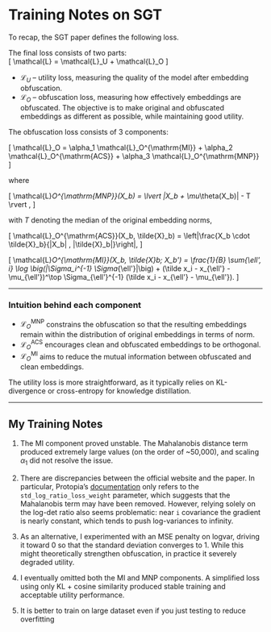 # Training Notes on SGT

To recap, the SGT paper defines the following loss.

The final loss consists of two parts:  
\[
\mathcal{L} = \mathcal{L}_U + \mathcal{L}_O
\]

- $\mathcal{L}_U$ – utility loss, measuring the quality of the model after embedding obfuscation.  
- $\mathcal{L}_O$ – obfuscation loss, measuring how effectively embeddings are obfuscated. The objective is to make original and obfuscated embeddings as different as possible, while maintaining good utility.

The obfuscation loss consists of 3 components:  

\[
\mathcal{L}_O = \alpha_1 \mathcal{L}_O^{\mathrm{MI}} + \alpha_2 \mathcal{L}_O^{\mathrm{ACS}} + \alpha_3 \mathcal{L}_O^{\mathrm{MNP}}
\]

where

\[
\mathcal{L}_O^{\mathrm{MNP}}(X_b) = \lvert \|X_b + \mu_\theta(X_b)\| - T \rvert ,
\]

with $T$ denoting the median of the original embedding norms,

\[
\mathcal{L}_O^{\mathrm{ACS}}(X_b, \tilde{X}_b) = \left|\frac{X_b \cdot \tilde{X}_b}{\|X_b\| \, \|\tilde{X}_b\|}\right|,
\]

\[
\mathcal{L}_O^{\mathrm{MI}}(X_b, \tilde{X}_b; X_b') = \frac{1}{B} \sum_{\ell', i} \log \big(|\Sigma_i^{-1} \Sigma_{\ell'}|\big) + (\tilde x_i - x_{\ell'} - \mu_{\ell'})^\top \Sigma_{\ell'}^{-1} (\tilde x_i - x_{\ell'} - \mu_{\ell'}).
\]

---

### Intuition behind each component

- $\mathcal{L}_O^{\mathrm{MNP}}$ constrains the obfuscation so that the resulting embeddings remain within the distribution of original embeddings in terms of norm.  
- $\mathcal{L}_O^{\mathrm{ACS}}$ encourages clean and obfuscated embeddings to be orthogonal.  
- $\mathcal{L}_O^{\mathrm{MI}}$ aims to reduce the mutual information between obfuscated and clean embeddings.

The utility loss is more straightforward, as it typically relies on KL-divergence or cross-entropy for knowledge distillation.

---

## My Training Notes

1. The MI component proved unstable. The Mahalanobis distance term produced extremely large values (on the order of ~50,000), and scaling $\alpha_1$ did not resolve the issue.  

2. There are discrepancies between the official website and the paper. In particular, Protopia’s [documentation](https://docs.protopia.ai/engine/1.2.1/recommendations_for_training_llms) only refers to the `std_log_ratio_loss_weight` parameter, which suggests that the Mahalanobis term may have been removed. However, relying solely on the log-det ratio also seems problematic: near `i` covariance the gradient is nearly constant, which tends to push log-variances to infinity.  

3. As an alternative, I experimented with an MSE penalty on logvar, driving it toward 0 so that the standard deviation converges to 1. While this might theoretically strengthen obfuscation, in practice it severely degraded utility.  

4. I eventually omitted both the MI and MNP components. A simplified loss using only KL + cosine similarity produced stable training and acceptable utility performance.  

5. It is better to train on large dataset even if you just testing to reduce overfitting
